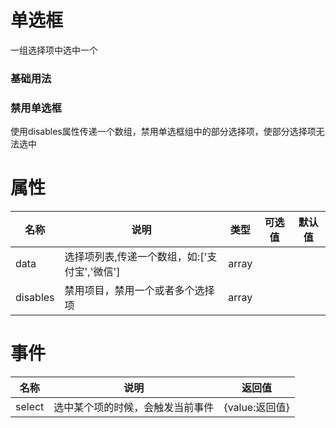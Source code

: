# 单选框
一组选择项中选中一个
### 基础用法

<demo path="./RadioDemo1.vue"></demo>

### 禁用单选框
使用disables属性传递一个数组，禁用单选框组中的部分选择项，使部分选择项无法选中

<demo path="./RadioDemo2.vue"></demo>

# 属性

| 名称     | 说明                                          | 类型  | 可选值 | 默认值 |
| -------- | --------------------------------------------- | ----- | ------ | ------ |
| data     | 选择项列表,传递一个数组，如:['支付宝','微信'] | array |        |        |
| disables | 禁用项目，禁用一个或者多个选择项              | array |        |        |

# 事件

| 名称   | 说明                             | 返回值         |
| ------ | -------------------------------- | -------------- |
| select | 选中某个项的时候，会触发当前事件 | {value:返回值} |

